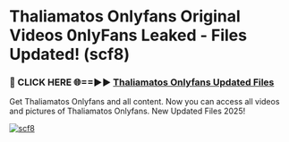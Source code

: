 # Thaliamatos Onlyfans Original Videos 0nlyFans Leaked - Files Updated! (scf8)

<h3>🔴 CLICK HERE 🌐==►► <a href="https://tinyurl.com/x26r9saj" rel="nofollow">Thaliamatos Onlyfans Updated Files</a></h3>

Get Thaliamatos Onlyfans and all content. Now you can access all videos and pictures of Thaliamatos Onlyfans. New Updated Files 2025!

[![scf8](https://i.imgur.com/LkgZPqh.gif)](https://tinyurl.com/x26r9saj)
